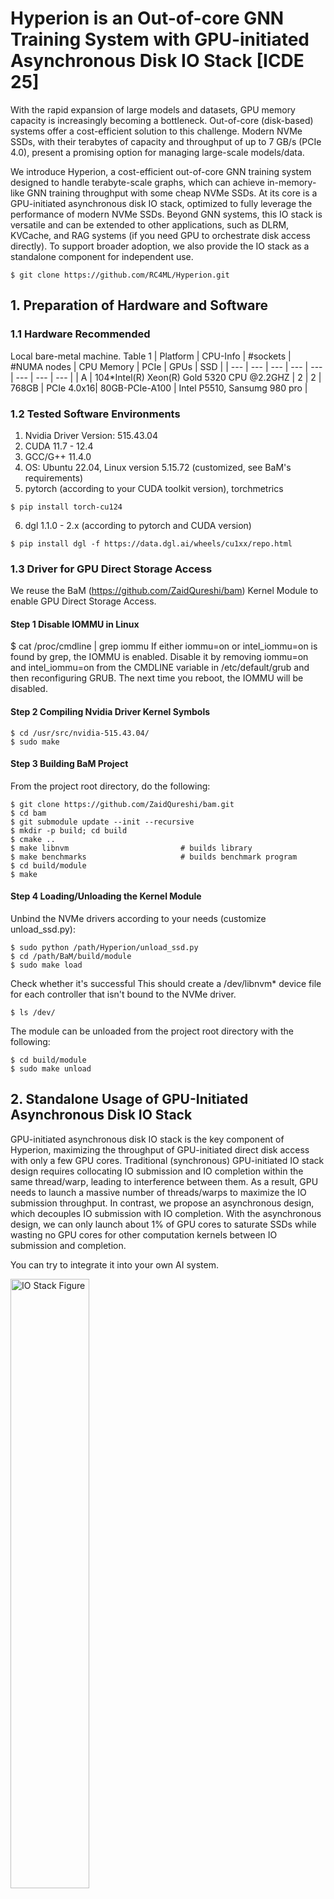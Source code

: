 # Hyperion is an Out-of-core GNN Training System with GPU-initiated Asynchronous Disk IO Stack [ICDE 25]
With the rapid expansion of large models and datasets, GPU memory capacity is increasingly becoming a bottleneck. Out-of-core (disk-based) systems offer a cost-efficient solution to this challenge. Modern NVMe SSDs, with their terabytes of capacity and throughput of up to 7 GB/s (PCIe 4.0), present a promising option for managing large-scale models/data.

We introduce Hyperion, a cost-efficient out-of-core GNN training system designed to handle terabyte-scale graphs, which can achieve in-memory-like GNN training throughput with some cheap NVMe SSDs. At its core is a GPU-initiated asynchronous disk IO stack, optimized to fully leverage the performance of modern NVMe SSDs. Beyond GNN systems, this IO stack is versatile and can be extended to other applications, such as DLRM, KVCache, and RAG systems (if you need GPU to orchestrate disk access directly). To support broader adoption, we also provide the IO stack as a standalone component for independent use.


```
$ git clone https://github.com/RC4ML/Hyperion.git
```

## 1. Preparation of Hardware and Software 
### 1.1 Hardware Recommended
Local bare-metal machine.
Table 1
| Platform | CPU-Info | #sockets | #NUMA nodes | CPU Memory | PCIe | GPUs | SSD |
| --- | --- | --- | --- | --- | --- | --- | --- |
| A | 104*Intel(R) Xeon(R) Gold 5320 CPU @2.2GHZ | 2 | 2 | 768GB | PCIe 4.0x16| 80GB-PCIe-A100 | Intel P5510, Sansumg 980 pro |
### 1.2 Tested Software Environments
1. Nvidia Driver Version: 515.43.04
2. CUDA 11.7 - 12.4
3. GCC/G++ 11.4.0
4. OS: Ubuntu 22.04, Linux version 5.15.72 (customized, see BaM's requirements)
5. pytorch (according to your CUDA toolkit version), torchmetrics
```
$ pip install torch-cu124
```
6. dgl 1.1.0 - 2.x (according to pytorch and CUDA version)
```
$ pip install dgl -f https://data.dgl.ai/wheels/cu1xx/repo.html
```
### 1.3 Driver for GPU Direct Storage Access
We reuse the BaM (https://github.com/ZaidQureshi/bam) Kernel Module to enable GPU Direct Storage Access.
#### Step 1 Disable IOMMU in Linux
$ cat /proc/cmdline | grep iommu
If either iommu=on or intel_iommu=on is found by grep, the IOMMU is enabled.
Disable it by removing iommu=on and intel_iommu=on from the CMDLINE variable in /etc/default/grub and then reconfiguring GRUB. The next time you reboot, the IOMMU will be disabled.
#### Step 2 Compiling Nvidia Driver Kernel Symbols
```
$ cd /usr/src/nvidia-515.43.04/
$ sudo make
```
#### Step 3 Building BaM Project
From the project root directory, do the following:
```
$ git clone https://github.com/ZaidQureshi/bam.git
$ cd bam
$ git submodule update --init --recursive
$ mkdir -p build; cd build
$ cmake ..
$ make libnvm                         # builds library
$ make benchmarks                     # builds benchmark program
$ cd build/module
$ make
```
#### Step 4 Loading/Unloading the Kernel Module
Unbind the NVMe drivers according to your needs (customize unload_ssd.py):
```
$ sudo python /path/Hyperion/unload_ssd.py 
$ cd /path/BaM/build/module
$ sudo make load
```
Check whether it's successful
This should create a /dev/libnvm* device file for each controller that isn't bound to the NVMe driver.
```
$ ls /dev/
```
The module can be unloaded from the project root directory with the following:
```
$ cd build/module
$ sudo make unload
```
## 2. Standalone Usage of GPU-Initiated Asynchronous Disk IO Stack
GPU-initiated asynchronous disk IO stack is the key component of Hyperion, maximizing the throughput of GPU-initiated direct disk access with only a few GPU cores.
Traditional (synchronous) GPU-initiated IO stack design requires collocating IO submission and IO completion within the same thread/warp, leading to interference between them. As a result, GPU needs to launch a massive number of threads/warps to maximize the IO submission throughput. In contrast, we propose an asynchronous design, which decouples IO submission with IO completion. With the asynchronous design, we can only launch about 1% of GPU cores to saturate SSDs while wasting no GPU cores for other computation kernels between IO submission and completion.

You can try to integrate it into your own AI system.

<img src="https://github.com/user-attachments/assets/5914271d-0592-4c9a-a57b-a5fe8efe3cb5" alt="IO Stack Figure" style="width:50%; height:auto;">

### Quick Start
```
$ cd IOStack
$ make
$ sudo ./test
```
### User Interface
In this part, we introduce the usage of the IO stack. The code of the IO stack is head-only and can be easily integrated into your projects. We regard NVMe SSDs as block-device, i.e., users should know which SSD logic blocks to access. We define `LBS` as the minimal logic block size. `LBS` is usually 512 bytes. `NUM_LBS_PER_SSD` is the total number of logic blocks in each SSD.
#### Initialize IO stack
Initialize the IO stack with configurable parameters. `num_ssds` is the total number of SSDs and `num_queue_per_ssd` is the SQ/CQ number of each SSD. `io_submission_TB_num` and `io_completion_TB_num` are the thread block number of IO submission kernels and IO completion kernels, respectively. In our evaluated platforms, setting `io_submission_TB_num` to **1** and setting `io_completion_TB_num` to **32** is sufficient to maximize SSD throughput (even for 12 * SSDs).
```cpp
IOStack(int num_ssds, int num_queue_per_ssd, int io_submission_TB_num, int io_completion_TB_num)
```
#### IO Submission
The IO stack supports submitting multiple micro-batches of IO requests and only handling their completion once. Call the io_submission with the IO requests array in GPU memory and the number of requests.
You can also assign the asynchronous CUDA stream for the io_submission.
```cpp
void IOStack::io_submission(IOReq *reqs, int num_reqs, cudaStream_t stream);
```
Each IO request needs to be organized in the following structure. `start_lb` represents the logic block index in the SSDs. The `start_lb` of i-th logic block in the j-th SSD should be `NUM_LBS_PER_SSD*j+i`. Each IO request can read `num_items` logically-continuous blocks (`num_items` is not larger than `MAX_ITEMS`). For the k-th logic block in a request, users can assign its output virtual address, i.e., `dest_addr[k]` in the GPU global memory. 
```cpp
struct IOReq
{
    uint64_t start_lb;
    uint64_t dest_addr[MAX_ITEMS];
    int num_items;
    ...
};
```
#### IO Completion
Call the `io_completion` at a suitable time. It will handle the completion of all previous IO requests.
```cpp
void IOStack::io_completion(cudaStream_t stream);
```
#### Example:
Concurrently initiate the IO requests and GNN computation. The disk access (stream1) can be overlapped with GNN computation (stream2).
```cpp
io_submission(reqs_micro_batch1, num_reqs_batch1, stream1);
GNN_Kernel(..., stream2) ## GNN computation
io_submission(reqs_micro_batch2, num_reqs_batch2, stream1);
GNN_Kernel(..., stream2) ## GNN computation
io_submission(reqs_micro_batch3, num_reqs_batch3, stream1);
GNN_Kernel(..., stream2) ## GNN computation
io_completion(stream1);
```
Refer to test.cu for more details.
## 3. Prepare Datasets for GNN Training
Datasets are from OGB (https://ogb.stanford.edu/), Standford-snap (https://snap.stanford.edu/), and Webgraph (https://webgraph.di.unimi.it/).
Here is an example of preparing datasets for Hyperion.

### Uk-Union Datasets
Refer to README in dataset directory for more instructions
```
$ bash prepare_datasets.sh
```
## 4. Run Hyperion
### 4.1 Build Hyperion from Source
```
$ bash build.sh
```
There are two steps to train a GNN model in Hyperion. In these steps, you need to change to **root**/**sudo** user for GPU Direct SSD Access.
### 4.2 Start Hyperion Server

```
$ sudo python Hyperion_server.py --dataset_path 'dataset' --dataset_name ukunion --train_batch_size 8000 --fanout [25,10] --epoch 2 
```

### 4.3 Run Hyperion Training
#### (Optional) Configure SM Utilization of Training Backend:
```
$ export CUDA_VISIBLE_DEVICES=0         # Example using GPU0, adjust for other GPUs as needed
$ sudo nvidia-smi -i 0 -c EXCLUSIVE_PROCESS  # Set GPU0 to exclusive process mode
$ sudo nvidia-cuda-mps-control -d            # Start the MPS service
# ====== check =========
$ ps -ef | grep mps                     # After starting successfully, the corresponding process can be seen
# ====== stop =========
$ sudo nvidia-smi -i 0 -c DEFAULT       # Restore GPU to default mode
$ echo quit | nvidia-cuda-mps-control   # Stop the MPS service
```
After Hyperion outputs "System is ready for serving", then start training by: 
```
$ sudo python training_backend/Hyperion_graphsage.py --class_num 2  --features_num 128 --hidden_dim 256 --hops_num 2 --epoch 2
```

## Cite this work
If Hyperion and the IO stack are helpful for your research, please cite our work

```
@inproceedings{sun2024hyperion,
  title={Hyperion: Optimizing SSD Access is All You Need to Enable Cost-efficient Out-of-core GNN Training}, 
  author={Jie Sun and Mo Sun and Zheng Zhang and Jun Xie and Zuocheng Shi and Zihan Yang and Jie Zhang and Fei Wu and Zeke Wang},
  year={2025},
  booktitle={ICDE}
}
```

